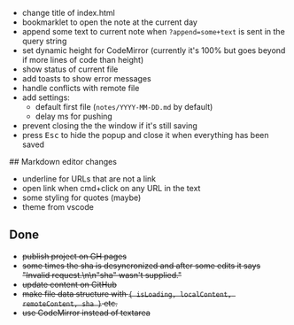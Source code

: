 * change title of index.html
* bookmarklet to open the note at the current day
* append some text to current note when `?append=some+text` is sent in the query string
* set dynamic height for CodeMirror (currently it's 100% but goes beyond if more lines of code than height)
* show status of current file
* add toasts to show error messages
* handle conflicts with remote file
* add settings:
  * default first file (`notes/YYYY-MM-DD.md` by default)
  * delay ms for pushing
* prevent closing the the window if it's still saving
* press <kbd>Esc</kbd> to hide the popup and close it when everything has been saved

## Markdown editor changes
* underline for URLs that are not a link
* open link when cmd+click on any URL in the text
* some styling for quotes (maybe)
* theme from vscode

## Done
* ~~publish project on GH pages~~
* ~~some times the sha is desyncronized and after some edits it says "Invalid request.\n\n\"sha\" wasn't supplied."~~
* ~~update content on GitHub~~
* ~~make file data structure with `{ isLoading, localContent, remoteContent, sha }` etc.~~
* ~~use CodeMirror instead of textarea~~
